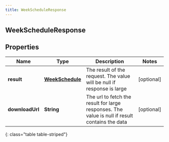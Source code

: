 ```yaml
---
title: WeekScheduleResponse
---
```


## WeekScheduleResponse

## Properties

| Name            | Type                                                     | Description                                                                                    | Notes      |
| --------------- | -------------------------------------------------------- | ---------------------------------------------------------------------------------------------- | ---------- |
| **result**      | <!----><!---->[**WeekSchedule**](WeekSchedule.md)<!----> | The result of the request. The value will be null if response is large                         | [optional] |
| **downloadUrl** | <!----><!---->**String**<!---->                          | The url to fetch the result for large responses. The value is null if result contains the data | [optional] |

{: class="table table-striped"}
